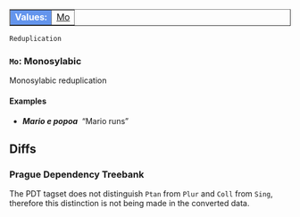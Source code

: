 
<table class="typeindex" border="1">
<tr>
  <td style="background-color:cornflowerblue;color:white"><strong>Values:</strong> </td>
  <td><a href="#Mo">Mo</a></td> 
  

</tr>
</table>

`Reduplication`  


### <a name="Mo">`Mo`</a>: Monosylabic 

Monosylabic reduplication

#### Examples


* _<b>Mario e popoa</b>&nbsp;_ “Mario runs”




## Diffs

### Prague Dependency Treebank

The PDT tagset does not distinguish `Ptan` from `Plur` and `Coll` from `Sing`,
therefore this distinction is not being made in the converted data.
<!-- Interlanguage links updated St lis 3 20:58:29 CET 2021 -->
